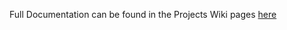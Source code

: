 Full Documentation can be found in the Projects Wiki pages [here](https://gitlab.com/200127/stevenhernandez/yams/online-restaurant-app/-/wikis/User-API)